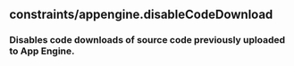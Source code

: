 ## constraints/appengine.disableCodeDownload
### Disables code downloads of source code previously uploaded to App Engine.
